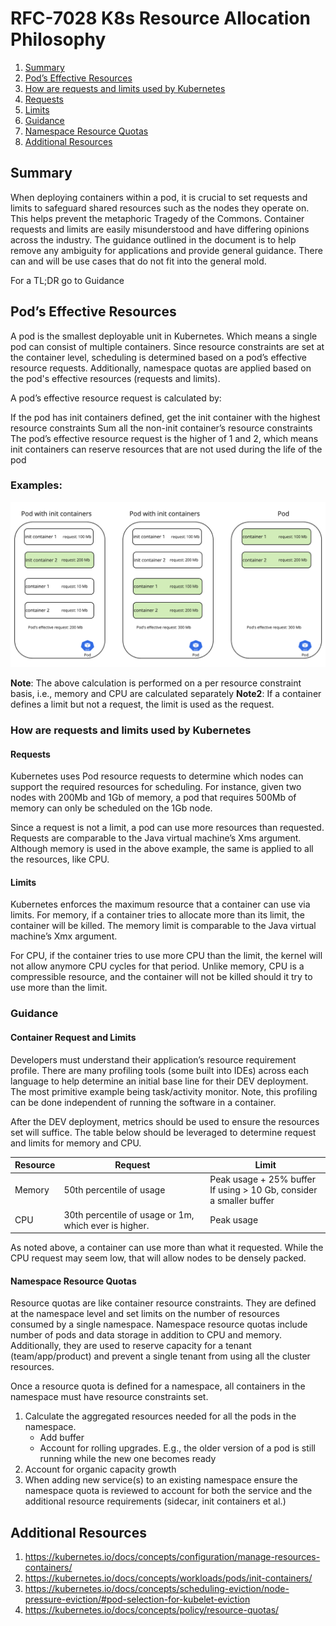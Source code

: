 # RFC-7028 K8s Resource Allocation Philosophy

1. [Summary](#Summary)
2. [Pod’s Effective Resources](#pods-effective-resources)
3. [How are requests and limits used by Kubernetes](#how-are-requests-and-limits-used-by-kubernetes)
4. [Requests](#requests)
5. [Limits](#limits)
6. [Guidance](#guidance)
7. [Namespace Resource Quotas](#namespace-resource-quotas)
8. [Additional Resources](#additional-resources)

## Summary

When deploying containers within a pod, it is crucial to set requests and limits to safeguard shared
resources such as the nodes they operate on. This helps prevent the metaphoric Tragedy of the
Commons. Container requests and limits are easily misunderstood and have differing opinions across
the industry. The guidance outlined in the document is to help remove any ambiguity for applications 
and provide general guidance. There can and will be use cases that do not fit into the
general mold.

For a TL;DR go to Guidance

## Pod’s Effective Resources

A pod is the smallest deployable unit in Kubernetes. Which means a single pod can consist of multiple containers. Since resource constraints are set
at the container level, scheduling is determined based on a pod’s effective resource requests. Additionally, namespace quotas are applied based on
the pod's effective resources (requests and limits).

A pod’s effective resource request is calculated by:

If the pod has init containers defined, get the init container with the highest resource constraints
Sum all the non-init container’s resource constraints
The pod’s effective resource request is the higher of 1 and 2, which means init containers can reserve resources that are not used during the
life of the pod

### Examples:

![example](images/schedule-example.png)

**Note**: The above calculation is performed on a per resource constraint basis, i.e., memory and CPU are calculated separately
**Note2**: If a container defines a limit but not a request, the limit is used as the request.

### How are requests and limits used by Kubernetes

#### Requests

Kubernetes uses Pod resource requests to determine which nodes can support the required resources for scheduling. For instance, given two nodes
with 200Mb and 1Gb of memory, a pod that requires 500Mb of memory can only be scheduled on the 1Gb node.

Since a request is not a limit, a pod can use more resources than requested. Requests are comparable to the Java virtual machine’s Xms argument.
Although memory is used in the above example, the same is applied to all the resources, like CPU.

#### Limits

Kubernetes enforces the maximum resource that a container can use via limits. For memory, if a container tries to allocate more than its limit, the
container will be killed. The memory limit is comparable to the Java virtual machine’s Xmx argument.

For CPU, if the container tries to use more CPU than the limit, the kernel will not allow anymore CPU cycles for that period. Unlike memory, CPU is a
compressible resource, and the container will not be killed should it try to use more than the limit.

### Guidance

#### Container Request and Limits

Developers must understand their application’s resource requirement profile. There are many profiling tools (some built into IDEs) across each
language to help determine an initial base line for their DEV deployment. The most primitive example being task/activity monitor. Note, this profiling
can be done independent of running the software in a container.

After the DEV deployment, metrics should be used to ensure the resources set will suffice. The table below should be leveraged to determine request
and limits for memory and CPU.

| Resource | Request                                               | Limit                                                                    |
|----------|-------------------------------------------------------|--------------------------------------------------------------------------|
| Memory   | 50th percentile of usage                              | Peak usage + 25% buffer <br/>If using > 10 Gb, consider a smaller buffer |
| CPU      | 30th percentile of usage or 1m, which ever is higher. | Peak usage                                                               |

As noted above, a container can use more than what it requested. While the CPU request may seem low, that will allow nodes to be densely packed.

#### Namespace Resource Quotas

Resource quotas are like container resource constraints. They are defined at the namespace level and set limits on the number of resources
consumed by a single namespace. Namespace resource quotas include number of pods and data storage in addition to CPU and memory.
Additionally, they are used to reserve capacity for a tenant (team/app/product) and prevent a single tenant from using all the cluster resources.

Once a resource quota is defined for a namespace, all containers in the namespace must have resource constraints set.

1. Calculate the aggregated resources needed for all the pods in the namespace.
    * Add buffer
    * Account for rolling upgrades. E.g., the older version of a pod is still running while the new one becomes ready
2. Account for organic capacity growth
3. When adding new service(s) to an existing namespace ensure the namespace quota is reviewed to account for both the service and the
additional resource requirements (sidecar, init containers et al.)

## Additional Resources
1. https://kubernetes.io/docs/concepts/configuration/manage-resources-containers/
2. https://kubernetes.io/docs/concepts/workloads/pods/init-containers/
3. https://kubernetes.io/docs/concepts/scheduling-eviction/node-pressure-eviction/#pod-selection-for-kubelet-eviction
4. https://kubernetes.io/docs/concepts/policy/resource-quotas/

